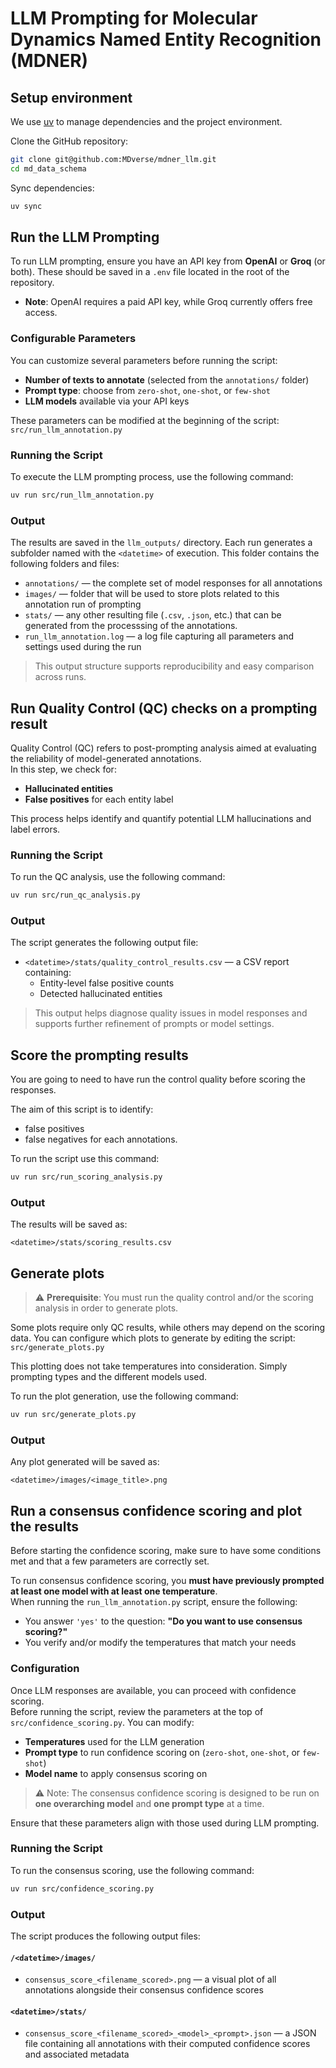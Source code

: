 # LLM Prompting for Molecular Dynamics Named Entity Recognition (MDNER)

## Setup environment

We use [uv](https://docs.astral.sh/uv/getting-started/installation/)
to manage dependencies and the project environment.

Clone the GitHub repository:

```sh
git clone git@github.com:MDverse/mdner_llm.git
cd md_data_schema
```

Sync dependencies:

```sh
uv sync
```

## Run the LLM Prompting

To run LLM prompting, ensure you have an API key from **OpenAI** or **Groq** (or both). These should be saved in a `.env` file located in the root of the repository.

- **Note**: OpenAI requires a paid API key, while Groq currently offers free access.

### Configurable Parameters

You can customize several parameters before running the script:

- **Number of texts to annotate** (selected from the `annotations/` folder)
- **Prompt type**: choose from `zero-shot`, `one-shot`, or `few-shot`
- **LLM models** available via your API keys

These parameters can be modified at the beginning of the script:  
`src/run_llm_annotation.py`

### Running the Script

To execute the LLM prompting process, use the following command:

```sh
uv run src/run_llm_annotation.py
```

### Output

The results are saved in the `llm_outputs/` directory. Each run generates a subfolder named with the `<datetime>` of execution. This folder contains the following folders and files:

- `annotations/` — the complete set of model responses for all annotations
- `images/` — folder that will be used to store plots related to this annotation run of prompting
- `stats/` — any other resulting file (`.csv`, `.json`, etc.) that can be generated from the processsing of the annotations.
- `run_llm_annotation.log` — a log file capturing all parameters and settings used during the run

> This output structure supports reproducibility and easy comparison across runs.


## Run Quality Control (QC) checks on a prompting result

Quality Control (QC) refers to post-prompting analysis aimed at evaluating the reliability of model-generated annotations.  
In this step, we check for:

- **Hallucinated entities**
- **False positives** for each entity label

This process helps identify and quantify potential LLM hallucinations and label errors.

### Running the Script

To run the QC analysis, use the following command:

```sh
uv run src/run_qc_analysis.py
```

### Output

The script generates the following output file:

- `<datetime>/stats/quality_control_results.csv` — a CSV report containing:
  - Entity-level false positive counts
  - Detected hallucinated entities

> This output helps diagnose quality issues in model responses and supports further refinement of prompts or model settings.


## Score the prompting results

You are going to need to have run the control quality before scoring the responses.

The aim of this script is to identify:
- false positives
- false negatives
for each annotations.

To run the script use this command:

```sh
uv run src/run_scoring_analysis.py
```

### Output

The results will be saved as:

`<datetime>/stats/scoring_results.csv`


## Generate plots

> ⚠️ **Prerequisite**: You must run the quality control and/or the scoring analysis in order to generate plots.

Some plots require only QC results, while others may depend on the scoring data. You can configure which plots to generate by editing the script: `src/generate_plots.py`

This plotting does not take temperatures into consideration. Simply prompting types and the different models used. 

To run the plot generation, use the following command:
```sh
uv run src/generate_plots.py
```

### Output

Any plot generated will be saved as:

`<datetime>/images/<image_title>.png`

## Run a consensus confidence scoring and plot the results

Before starting the confidence scoring, make sure to have some conditions met and that a few parameters are correctly set.

To run consensus confidence scoring, you **must have previously prompted at least one model with at least one temperature**.  
When running the `run_llm_annotation.py` script, ensure the following:

- You answer `'yes'` to the question: **"Do you want to use consensus scoring?"**
- You verify and/or modify the temperatures that match your needs

### Configuration

Once LLM responses are available, you can proceed with confidence scoring.  
Before running the script, review the parameters at the top of `src/confidence_scoring.py`. You can modify:

- **Temperatures** used for the LLM generation
- **Prompt type** to run confidence scoring on (`zero-shot`, `one-shot`, or `few-shot`)
- **Model name** to apply consensus scoring on

> ⚠️ Note: The consensus confidence scoring is designed to be run on **one overarching model** and **one prompt type** at a time.

Ensure that these parameters align with those used during LLM prompting.

### Running the Script

To run the consensus scoring, use the following command:

```sh
uv run src/confidence_scoring.py
```

### Output

The script produces the following output files:

#### `/<datetime>/images/`
- `consensus_score_<filename_scored>.png` — a visual plot of all annotations alongside their consensus confidence scores

#### `<datetime>/stats/`
- `consensus_score_<filename_scored>_<model>_<prompt>.json` — a JSON file containing all annotations with their computed confidence scores and associated metadata
